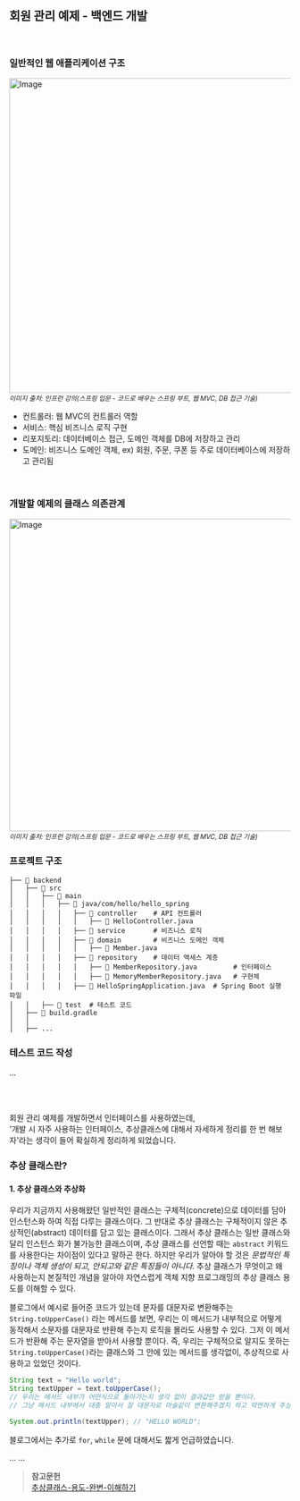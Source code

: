 ## 회원 관리 예제 - 백엔드 개발

<br />

### 일반적인 웹 애플리케이션 구조
<img width="563" alt="Image" src="https://github.com/user-attachments/assets/a2637fdb-8fb1-453b-837b-5e865056aed1" /> <br />
<small>_이미지 출처: 인프런 강의(스프링 입문 - 코드로 배우는 스프링 부트, 웹 MVC, DB 접근 기술)_</small>

- 컨트롤러: 웹 MVC의 컨트롤러 역할
- 서비스: 핵심 비즈니스 로직 구현
- 리포지토리: 데이터베이스 접근, 도메인 객체를 DB에 저장하고 관리
- 도메인: 비즈니스 도메인 객체, ex) 회원, 주문, 쿠폰 등 주로 데이터베이스에 저장하고 관리됨

<br />

### 개발할 예제의 클래스 의존관계
<img width="559" alt="Image" src="https://github.com/user-attachments/assets/859aafe1-0939-4c35-8cc8-8d8de3511fb8" /> <br /> 
<small>_이미지 출처: 인프런 강의(스프링 입문 - 코드로 배우는 스프링 부트, 웹 MVC, DB 접근 기술)_</small>

### 프로젝트 구조
```
├── 📂 backend         
│   ├── 📂 src
│   │   ├── 📂 main
│   │   │   ├── 📂 java/com/hello/hello_spring  
│   │   │   │   ├── 📂 controller    # API 컨트롤러
│   │   │   │   │   ├── 📜 HelloController.java  
│   │   │   │   ├── 📂 service       # 비즈니스 로직
│   │   │   │   ├── 📂 domain        # 비즈니스 도메인 객체
│   │   │   │   │   ├── 📜 Member.java
│   │   │   │   ├── 📂 repository    # 데이터 액세스 계층
│   │   │   │   │   ├── 📜 MemberRepository.java         # 인터페이스
│   │   │   │   │   ├── 📜 MemoryMemberRepository.java   # 구현체
│   │   │   │   ├── 📜 HelloSpringApplication.java  # Spring Boot 실행 파일
│   │   ├── 📂 test  # 테스트 코드
│   ├── 📜 build.gradle
│   │
│   ├── ...
```

### 테스트 코드 작성
...

<br />
<br />

회원 관리 예제를 개발하면서 인터페이스를 사용하였는데, <br />
'개발 시 자주 사용하는 인터페이스, 추상클래스에 대해서 자세하게 정리를 한 번 해보자'라는 생각이 들어 확실하게 정리하게 되었습니다.

### 추상 클래스란?

#### 1. 추상 클래스와 추상화
우리가 지금까지 사용해왔던 일반적인 클래스는 구체적(concrete)으로 데이터를 담아 인스턴스화 하여 직접 다루는 클래스이다.
그 반대로 추상 클래스는 구체적이지 않은 추상적인(abstract) 데이터를 담고 있는 클래스이다.
그래서 추상 클래스는 일반 클래스와 달리 인스턴스 화가 불가능한 클래스이며, 추상 클래스를 선언할 때는 `abstract` 키워드를 사용한다는 차이점이 있다고 말하곤 한다.
하지만 우리가 알아야 할 것은 *문법적인 특징이나 객체 생성이 되고, 안되고와 같은 특징들이 아니다.*
추상 클래스가 무엇이고 왜 사용하는지 본질적인 개념을 알아야 자연스럽게 객체 지향 프로그래밍의 추상 클래스 용도를 이해할 수 있다.

블로그에서 예시로 들어준 코드가 있는데
문자를 대문자로 변환해주는 `String.toUpperCase()` 라는 메서드를 보면, 우리는 이 메서드가 내부적으로 어떻게 동작해서 소문자를 대문자로 뱐환해 주는지 로직을 몰라도 사용할 수 있다.
그저 이 메서드가 반환해 주는 문자열을 받아서 사용할 뿐이다.
즉, 우리는 구체적으로 알지도 못하는 `String.toUpperCase()`라는 클래스와 그 안에 있는 메서드를 생각없이, 추상적으로 사용하고 있었던 것이다.
``` java
String text = "Hello world";
String textUpper = text.toUpperCase(); 
// 우리는 메서드 내부가 어떤식으로 돌아가는지 생각 없이 결과값만 받을 뿐이다. 
// 그냥 메서드 내부에서 대충 알아서 잘 대문자로 마술같이 변환해주겠지 하고 막연하게 추상적으로 생각할 뿐이다.

System.out.println(textUpper); // "HELLO WORLD";
```
블로그에서는 추가로 `for`, `while` 문에 대해서도 짧게 언급하였습니다.

...
...


> **참고문헌** <br />
> [추상클래스-용도-완변-이해하기](https://inpa.tistory.com/entry/JAVA-%E2%98%95-%EC%B6%94%EC%83%81-%ED%81%B4%EB%9E%98%EC%8A%A4Abstract-%EC%9A%A9%EB%8F%84-%EC%99%84%EB%B2%BD-%EC%9D%B4%ED%95%B4%ED%95%98%EA%B8%B0)